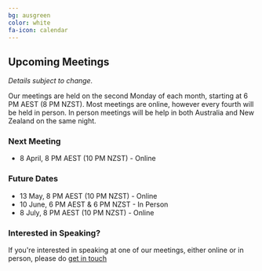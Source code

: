 ```yaml
---
bg: ausgreen
color: white
fa-icon: calendar
---
```


## Upcoming Meetings

_Details subject to change._

Our meetings are held on the second Monday of each month, starting at 6 PM AEST (8 PM NZST). Most meetings are online, however every fourth will be held in person. In person meetings will be help in both Australia and New Zealand on the same night.

### Next Meeting

* 8 April, 8 PM AEST (10 PM NZST) - Online

### Future Dates

* 13 May, 8 PM AEST (10 PM NZST) - Online
* 10 June, 6 PM AEST & 6 PM NZST - In Person
* 8 July, 8 PM AEST (10 PM NZST) - Online

### Interested in Speaking?

If you're interested in speaking at one of our meetings, either online or in person, please do [get in touch](https://anzpsug.github.io/#contact)
